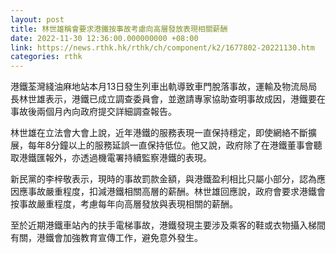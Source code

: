 ```yaml
---
layout: post
title: 林世雄稱會要求港鐵按事故考慮向高層發放表現相關薪酬
date: 2022-11-30 12:36:00.000000000 +08:00
link: https://news.rthk.hk/rthk/ch/component/k2/1677802-20221130.htm
categories: rthk
---
```


港鐵荃灣綫油麻地站本月13日發生列車出軌導致車門脫落事故，運輸及物流局局長林世雄表示，港鐵已成立調查委員會，並邀請專家協助查明事故成因，港鐵要在事故後兩個月內向政府提交詳細調查報告。

林世雄在立法會大會上說，近年港鐵的服務表現一直保持穩定，即使網絡不斷擴展，每年8分鐘以上的服務延誤一直保持低位。他又說，政府除了在港鐵董事會聽取港鐵匯報外，亦透過機電署持續監察港鐵的表現。

新民黨的李梓敬表示，現時的事故罰款金額，與港鐵盈利相比只屬小部分，認為應因應事故嚴重程度，扣減港鐵相關高層的薪酬。林世雄回應說，政府會要求港鐵會按事故嚴重程度，考慮每年向高層發放與表現相關的薪酬。

至於近期港鐵車站內的扶手電梯事故，港鐵發現主要涉及乘客的鞋或衣物攝入梯間有關，港鐵會加強教育宣傳工作，避免意外發生。
